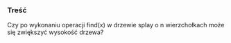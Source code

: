 ### Treść
Czy po wykonaniu operacji find(x) w drzewie splay o n wierzchołkach może się zwiększyć wysokość drzewa?
